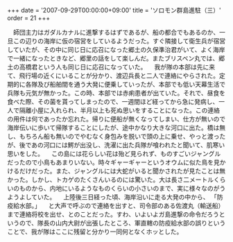 +++
date = '2007-09-29T00:00:00+09:00'
title = 'ソロモン群島進駐（三）'
order = 21
+++

　師団主力はガダルカナルに進撃するはずであるが、船の都合でもあるのか、一旦この辺りの海岸に仮の宿営をしているようだった。すぐ隣接して衛生兵が宿営していたが、その中に同じ日に応召になった郷土の久保準治君がいて、よく海岸で一緒になったときなど、郷里の話をして楽しんだ。またブリスベン丸では、郷土の高橋君という人も同じ日に応召になっていた。
　我が隊の本部は先に来て、飛行場の近くにいることが分かり、渡辺兵長と二人で連絡にやらされた。定期的に各隊及び船舶間を通う大発に便乗していったが、本部でも低い天幕生活で兵隊も元気が無かった。この時、本部では赤痢患者が出ていた。それで、昼食を食べた際、その菌を貰ってしまったので、一週間ほど経ってから急に発病し、一人で隔離小屋に入れられ、半月以上も死ぬ思いをすることになった。この連絡の用件は何であったか忘れた。帰りに便船が無くなってしまい、仕方が無いので海岸伝いに歩いて帰隊することにしたが、途中かなり大きな河口に出た。橋は無し、もちろん船も無いのでやむなく身包みを脱いで頭の上に乗せ、やっと渡ったが、後であの河口には鰐が出没し、洗濯に出た兵隊が喰われたと聞いて、肌寒い思いをした。
　この島には花らしい花は殆ど見られず、ものすごいジャングルだったので小鳥もあまりいない。時々ギャーギャーというオウムに似た鳥を見かけるだけだった。また、ジャングルには大蛇がいると聞かされたが見たことは無かった。しかし、トカゲのたくさんいるのには驚いた。大は長さ二メートルくらいのものから、内地にいるようなものくらいの小さいのまで、実に様々なのがうようよしていた。
　上陸後三日経った頃、海岸沿いに走る大発の中から、
「防疫給水部。」
　と大声で呼ぶので連絡を出すと、司令部のある佐渡丸（輸送船）まで連絡将校を出せ、とのことだった。すわ、いよいよガ島進撃の命令だろうというので、隊長の山内大尉が出張したところ、軍直轄の防疫給水部の誤りということで、我が隊はここに残留と分かり一同何となくホッとした。
